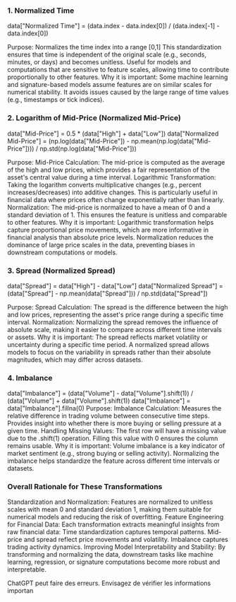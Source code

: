 

### 1. Normalized Time

data["Normalized Time"] = (data.index - data.index[0]) / (data.index[-1] - data.index[0])

Purpose: Normalizes the time index into a range [0,1]
This standardization ensures that time is independent of the original scale (e.g., seconds, minutes, or days) and becomes unitless.
Useful for models and computations that are sensitive to feature scales, allowing time to contribute proportionally to other features.
Why it is important:
Some machine learning and signature-based models assume features are on similar scales for numerical stability.
It avoids issues caused by the large range of time values (e.g., timestamps or tick indices).

### 2. Logarithm of Mid-Price (Normalized Mid-Price)

data["Mid-Price"] = 0.5 * (data["High"] + data["Low"])
data["Normalized Mid-Price"] = (np.log(data["Mid-Price"]) - np.mean(np.log(data["Mid-Price"]))) / np.std(np.log(data["Mid-Price"]))

Purpose:
Mid-Price Calculation:
The mid-price is computed as the average of the high and low prices, which provides a fair representation of the asset's central value during a time interval.
Logarithmic Transformation:
Taking the logarithm converts multiplicative changes (e.g., percent increases/decreases) into additive changes. This is particularly useful in financial data where prices often change exponentially rather than linearly.
Normalization:
The mid-price is normalized to have a mean of 0 and a standard deviation of 1. This ensures the feature is unitless and comparable to other features.
Why it is important:
Logarithmic transformation helps capture proportional price movements, which are more informative in financial analysis than absolute price levels.
Normalization reduces the dominance of large price scales in the data, preventing biases in downstream computations or models.


### 3. Spread (Normalized Spread)

data["Spread"] = data["High"] - data["Low"]
data["Normalized Spread"] = (data["Spread"] - np.mean(data["Spread"])) / np.std(data["Spread"])

Purpose:
Spread Calculation:
The spread is the difference between the high and low prices, representing the asset's price range during a specific time interval.
Normalization:
Normalizing the spread removes the influence of absolute scale, making it easier to compare across different time intervals or assets.
Why it is important:
The spread reflects market volatility or uncertainty during a specific time period.
A normalized spread allows models to focus on the variability in spreads rather than their absolute magnitudes, which may differ across datasets.


### 4. Imbalance

data["Imbalance"] = (data["Volume"] - data["Volume"].shift(1)) / (data["Volume"] + data["Volume"].shift(1))
data["Imbalance"] = data["Imbalance"].fillna(0)
Purpose:
Imbalance Calculation:
Measures the relative difference in trading volume between consecutive time steps.
Provides insight into whether there is more buying or selling pressure at a given time.
Handling Missing Values:
The first row will have a missing value due to the .shift(1) operation. Filling this value with 0 ensures the column remains usable.
Why it is important:
Volume imbalance is a key indicator of market sentiment (e.g., strong buying or selling activity).
Normalizing the imbalance helps standardize the feature across different time intervals or datasets.


### Overall Rationale for These Transformations
Standardization and Normalization:
Features are normalized to unitless scales with mean 0 and standard deviation 1, making them suitable for numerical models and reducing the risk of overfitting.
Feature Engineering for Financial Data:
Each transformation extracts meaningful insights from raw financial data:
Time standardization captures temporal patterns.
Mid-price and spread reflect price movements and volatility.
Imbalance captures trading activity dynamics.
Improving Model Interpretability and Stability:
By transforming and normalizing the data, downstream tasks like machine learning, regression, or signature computations become more robust and interpretable.













ChatGPT peut faire des erreurs. Envisagez de vérifier les informations importan
